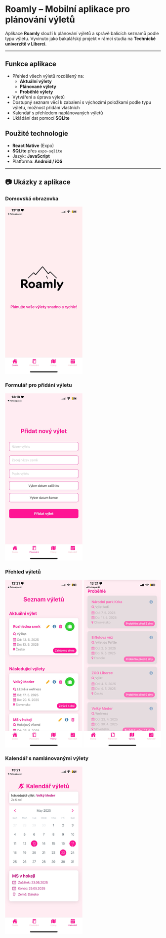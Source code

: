 # Roamly – Mobilní aplikace pro plánování výletů

Aplikace **Roamly** slouží k plánování výletů a správě balicích seznamů podle typu výletu. Vyvinuto jako bakalářský projekt v rámci studia na **Technické univerzitě v Liberci**.

---

##  Funkce aplikace
- Přehled všech výletů rozdělený na:
  - **Aktuální výlety**
  - **Plánované výlety**
  - **Proběhlé výlety**
- Vytváření a úprava výletů
- Dostupný seznam věcí k zabalení s výchozími položkami podle typu výletu, možnost přidání vlastních
- Kalendář s přehledem naplánovaných výletů
- Ukládání dat pomocí **SQLite**

##  Použité technologie

- **React Native** (Expo)
- **SQLite** přes `expo-sqlite`
- Jazyk: **JavaScript**
- Platforma: **Android / iOS**

---

## 📷 Ukázky z aplikace
<h3>Domovská obrazovka</h3>
<img src="./assets/Home.jpg" alt="Domovská obrazovka" width="250" />
<h3>Formulář pro přidání výletu</h3>
<img src="./assets/Form.jpg" alt="Formulář pro přidání výletu" width="250" />
<h3>Přehled výletů</h3>
<img src="./assets/Trips01.jpg" alt="Přehled výletů 1" width="250" />
<img src="./assets/Trips02.jpg" alt="Přehled výletů 2" width="250" />
<h3>Kalendář s namlánovanými výlety</h3>
<img src="./assets/Calendar.jpg" alt="Kalendář s namlánovanými výlety" width="250" />

